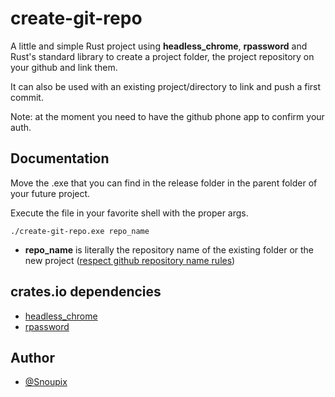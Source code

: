 # create-git-repo

A little and simple Rust project using **headless_chrome**, **rpassword** and Rust's standard library to create a project folder, the project repository on your github and link them.

It can also be used with an existing project/directory to link and push a first commit.

Note: at the moment you need to have the github phone app to confirm your auth.

## Documentation

Move the .exe that you can find in the release folder in the parent folder of your future project.

Execute the file in your favorite shell with the proper args.

`./create-git-repo.exe repo_name`

- **repo_name** is literally the repository name of the existing folder or the new project ([respect github repository name rules](https://github.com/bcgov/BC-Policy-Framework-For-GitHub/blob/master/BC-Gov-Org-HowTo/Naming-Repos.md))

## crates.io dependencies

 - [headless_chrome](https://crates.io/crates/headless_chrome)
 - [rpassword](https://crates.io/crates/rpassword)

## Author

- [@Snoupix](https://www.github.com/Snoupix)
